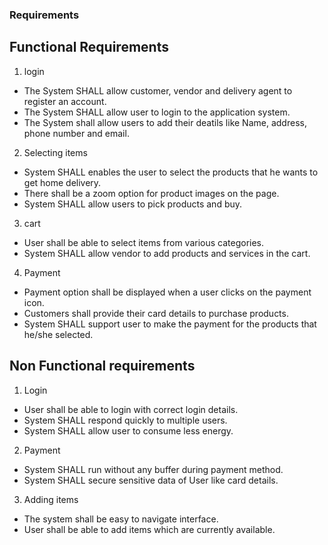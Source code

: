 ### Requirements
## Functional Requirements
1. login
* The System SHALL allow customer, vendor and delivery agent to register an account.
* The System SHALL allow user to login to the application system.
* The System shall allow users to add their deatils like Name, address, phone number and  email.

2. Selecting items
* System SHALL enables the user to select the products that he wants to get home delivery.
* There shall be a zoom option for product images on the page.
* System SHALL allow users to pick products and buy.

3. cart
* User shall be able to select items from various categories.
* System SHALL allow vendor to add products and services in the cart.

4. Payment
* Payment option shall be displayed when a user clicks on the payment icon.
* Customers shall provide their card details to purchase products.
* System SHALL support user to make the payment for the products that he/she selected.

## Non Functional requirements

1. Login
* User shall be able to login with correct login details.
* System SHALL respond quickly to multiple users. 
* System SHALL allow user to consume less energy. 

2. Payment
* System SHALL run without any buffer during payment method. 
* System SHALL secure sensitive data of User like card details.

3. Adding items
* The system shall be easy to navigate interface.
* User shall be able to add items which are currently available.

